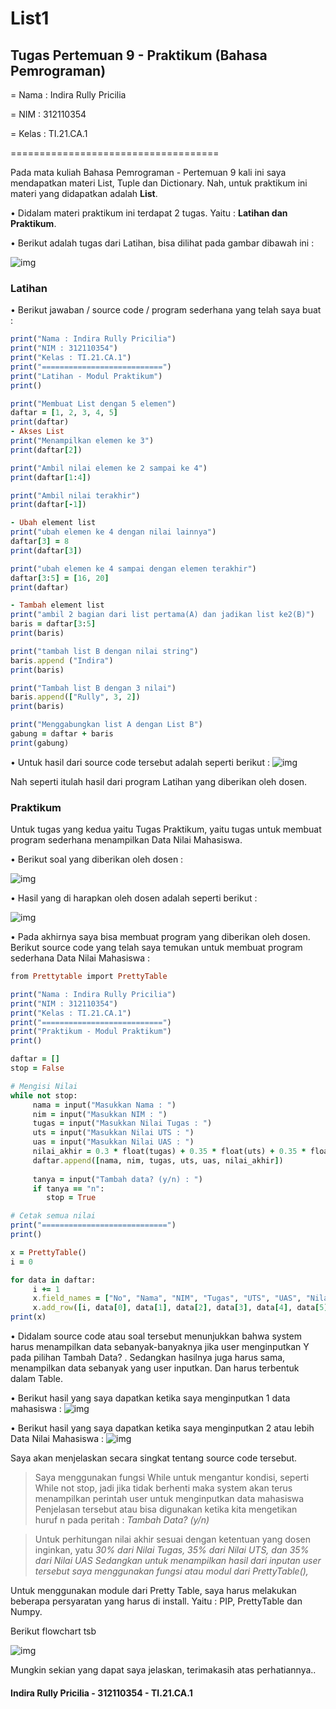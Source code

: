 # List1

## Tugas Pertemuan 9 - Praktikum (Bahasa Pemrograman)

= Nama : Indira Rully Pricilia

= NIM : 312110354

= Kelas : TI.21.CA.1

====================================

Pada mata kuliah Bahasa Pemrograman - Pertemuan 9 kali ini saya mendapatkan materi List, Tuple dan Dictionary. Nah, untuk praktikum ini materi yang didapatkan adalah **List**.

 • Didalam materi praktikum ini terdapat 2 tugas. Yaitu : **Latihan dan Praktikum**.
 
 • Berikut adalah tugas dari Latihan, bisa dilihat pada gambar dibawah ini :

![img](Screenshot/ss1.png)

### Latihan
 • Berikut jawaban / source code / program sederhana yang telah saya buat :

```ruby
print("Nama : Indira Rully Pricilia")
print("NIM : 312110354")
print("Kelas : TI.21.CA.1")
print("===========================")
print("Latihan - Modul Praktikum") 
print()

print("Membuat List dengan 5 elemen")
daftar = [1, 2, 3, 4, 5]
print(daftar)
- Akses List
print("Menampilkan elemen ke 3")
print(daftar[2])

print("Ambil nilai elemen ke 2 sampai ke 4")
print(daftar[1:4])

print("Ambil nilai terakhir")
print(daftar[-1])

- Ubah element list
print("ubah elemen ke 4 dengan nilai lainnya")
daftar[3] = 8
print(daftar[3])

print("ubah elemen ke 4 sampai dengan elemen terakhir")
daftar[3:5] = [16, 20]
print(daftar)

- Tambah element list
print("ambil 2 bagian dari list pertama(A) dan jadikan list ke2(B)")
baris = daftar[3:5]
print(baris)

print("tambah list B dengan nilai string")
baris.append ("Indira")
print(baris)

print("Tambah list B dengan 3 nilai")
baris.append(["Rully", 3, 2])
print(baris)

print("Menggabungkan list A dengan List B")
gabung = daftar + baris
print(gabung)
```

 • Untuk hasil dari source code tersebut adalah seperti berikut :
![img](Screenshot/ss2.png)
 
Nah seperti itulah hasil dari program Latihan yang diberikan oleh dosen.

### Praktikum

Untuk tugas yang kedua yaitu Tugas Praktikum, yaitu tugas untuk membuat program sederhana menampilkan Data Nilai Mahasiswa.

 • Berikut soal yang diberikan oleh dosen :

![img](Screenshot/ss4.png)

 • Hasil yang di harapkan oleh dosen adalah seperti berikut :

![img](Screenshot/ss3.png)

 • Pada akhirnya saya bisa membuat program yang diberikan oleh dosen. Berikut source code yang telah saya temukan untuk membuat program sederhana Data Nilai Mahasiswa :
```ruby
from Prettytable import PrettyTable

print("Nama : Indira Rully Pricilia")
print("NIM : 312110354")
print("Kelas : TI.21.CA.1")
print("===========================")
print("Praktikum - Modul Praktikum")
print()

daftar = []
stop = False

# Mengisi Nilai
while not stop:
     nama = input("Masukkan Nama : ")
     nim = input("Masukkan NIM : ")
     tugas = input("Masukkan Nilai Tugas : ")
     uts = input("Masukkan Nilai UTS : ")
     uas = input("Masukkan Nilai UAS : ")
     nilai_akhir = 0.3 * float(tugas) + 0.35 * float(uts) + 0.35 * float(uas)
     daftar.append([nama, nim, tugas, uts, uas, nilai_akhir])
         
     tanya = input("Tambah data? (y/n) : ")
     if tanya == "n":
        stop = True

# Cetak semua nilai
print("============================")
print()

x = PrettyTable()
i = 0

for data in daftar:
     i += 1
     x.field_names = ["No", "Nama", "NIM", "Tugas", "UTS", "UAS", "Nilai Akhir"]
     x.add_row([i, data[0], data[1], data[2], data[3], data[4], data[5]])
print(x)
```

 • Didalam source code atau soal tersebut menunjukkan bahwa system harus menampilkan data sebanyak-banyaknya jika user menginputkan Y pada pilihan Tambah Data? . Sedangkan hasilnya juga harus sama, menampilkan data sebanyak yang user inputkan. Dan harus terbentuk dalam Table.

 • Berikut hasil yang saya dapatkan ketika saya menginputkan 1 data mahasiswa :
![img](Screenshot/ss5.png)

 • Berikut hasil yang saya dapatkan ketika saya menginputkan 2 atau lebih Data Nilai Mahasiswa :
![img](Screenshot/ss6.png)

Saya akan menjelaskan secara singkat tentang source code tersebut.

> Saya menggunakan fungsi While untuk mengantur kondisi, seperti While not stop, jadi jika tidak berhenti maka system akan terus menampilkan perintah user untuk menginputkan data mahasiswa
Penjelasan tersebut atau bisa digunakan ketika kita mengetikan huruf n pada peritah : *Tambah Data? (y/n)*

> Untuk perhitungan nilai akhir sesuai dengan ketentuan yang dosen inginkan, yatu *30% dari Nilai Tugas, 35% dari Nilai UTS, dan 35% dari Nilai UAS
Sedangkan untuk menampilkan hasil dari inputan user tersebut saya menggunakan fungsi atau modul dari PrettyTable(),*

Untuk menggunakan module dari Pretty Table, saya harus melakukan beberapa persyaratan yang harus di install. Yaitu : PIP, PrettyTable dan Numpy.

Berikut flowchart tsb

![img](Screenshot/ss7.jpg)

Mungkin sekian yang dapat saya jelaskan, terimakasih atas perhatiannya..

#### Indira Rully Pricilia - 312110354 - TI.21.CA.1 
